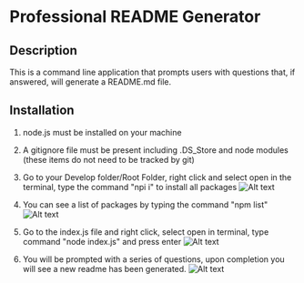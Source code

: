 # Professional README Generator

## Description

This is a command line application that prompts users with questions that, if answered, will generate a README.md file.

## Installation

1. node.js must be installed on your machine
2. A gitignore file must be present including
   .DS_Store and node modules (these items do not need to be tracked by git)

3. Go to your Develop folder/Root Folder, right click and select open in the terminal, type the command "npi i" to install all packages
   ![Alt text](./Develop/screenshots/##%20root%20folder.png "rootfolder")
4. You can see a list of packages by typing the command "npm list"
   ![Alt text](./Develop/screenshots/##npm.png "npm install and list")
5. Go to the index.js file and right click, select open in terminal, type command "node index.js" and press enter
   ![Alt text](./Develop/screenshots/##%20node%20index.js.png "npm install and list")
6. You will be prompted with a series of questions, upon completion you will see a new readme has been generated.
   ![Alt text](./Develop/screenshots/##%20node%20index.js.png "npm install and list")
